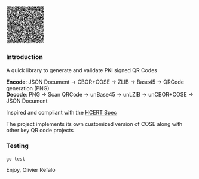 <img src="qrcode.png" style="zoom:10%;" />



### Introduction

A quick library to generate and validate PKI signed QR Codes

**Encode**: JSON Document  -> CBOR+COSE -> ZLIB -> Base45 -> QRCode generation (PNG)  
**Decode**: PNG -> Scan QRCode -> unBase45 -> unLZIB -> unCBOR+COSE -> JSON Document

Inspired and compliant with the [HCERT Spec](https://github.com/ehn-dcc-development/hcert-spec) 

The project implements its own customized version of COSE along with other key QR code projects

### Testing

```shell
go test
```

Enjoy,
Olivier Refalo
